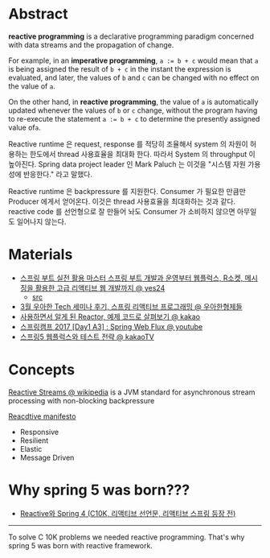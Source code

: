 # Abstract

**reactive programming** is a declarative programming paradigm concerned with data streams and the propagation of change.

For example, in an **imperative programming**, `a := b + c` would mean that `a` is being assigned the result of `b + c` in the instant the expression is evaluated, and later, the values of `b` and `c` can be changed with no effect on the value of `a`.

On the other hand, in **reactive programming**, the value of `a` is automatically updated whenever the values of `b` or `c` change, without the program having to re-execute the statement `a := b + c` to determine the presently assigned value of`a`.

Reactive runtime 은 request, response 를 적당히 조율해서 system 의 자원이 허용하는 한도에서 thread 사용효율을 최대화 한다. 따라서 System 의 throughput 이 높아진다. Spring data project leader 인 Mark Paluch 는 이것을 "시스템 자원 가용성에 반응한다." 라고 말했다.

Reactive runtime 은 backpressure 를 지원한다. Consumer 가 필요한 만큼만 Producer 에게서 얻어온다. 이것은 thread 사용효율을 최대화하는 것과 같다. reactive code 를 선언형으로 잘 만들어 놔도 Consumer 가 소비하지 않으면 아무일도 일어나지 않는다.

# Materials

* [스프링 부트 실전 활용 마스터 스프링 부트 개발과 운영부터 웹플럭스, R소켓, 메시징을 활용한 고급 리액티브 웹 개발까지 @ yes24](http://www.yes24.com/Product/Goods/101803558)
  * [src](https://github.com/onlybooks/spring-boot-reactive)
* [3월 우아한 Tech 세미나 후기, 스프링 리액티브 프로그래밍 @ 우아한형제들](https://woowabros.github.io/experience/2019/03/18/tech-toby-reactive.html)
* [사용하면서 알게 된 Reactor, 예제 코드로 살펴보기 @ kakao](https://tech.kakao.com/2018/05/29/reactor-programming/)
* [스프링캠프 2017 [Day1 A3] : Spring Web Flux @ youtube](https://www.youtube.com/watch?reload=9&v=2E_1yb8iLKk)
* [스프링5 웹플럭스와 테스트 전략 @ kakaoTV](https://tv.kakao.com/channel/3150758/cliplink/391418995)

# Concepts

[Reactive Streams @ wikipedia](https://en.wikipedia.org/wiki/Reactive_Streams) is a JVM standard for asynchronous stream processing with non-blocking backpressure

[Reacdtive manifesto](https://www.reactivemanifesto.org/ko)

* Responsive
* Resilient
* Elastic
* Message Driven

# Why spring 5 was born???

* [Reactive와 Spring 4 (C10K, 리액티브 선언문, 리액티브 스프링 등장 전)](https://sjh836.tistory.com/179)

----

To solve C 10K problems we needed reactive programming. That's why spring 5 was born with reactive framework.
